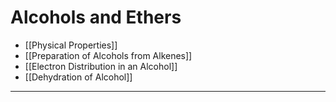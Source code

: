 # Alcohols and Ethers
- [[Physical Properties]]
- [[Preparation of Alcohols from Alkenes]]
- [[Electron Distribution in an Alcohol]]
- [[Dehydration of Alcohol]]
---